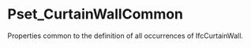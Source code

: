 # Pset_CurtainWallCommon

Properties common to the definition of all occurrences of IfcCurtainWall.<!-- end of definition -->
